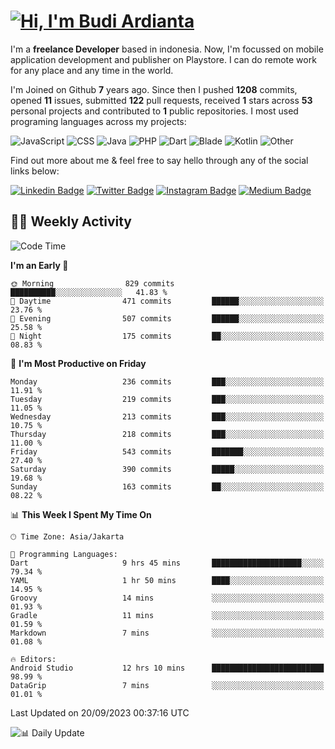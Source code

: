 # [![Hi, I'm Budi Ardianta](https://readme-typing-svg.herokuapp.com?size=24&vCenter=true&lines=%F0%9F%91%8B+Hi%2C+I'm+Budi+Ardianta+;%F0%9F%92%BB+Android+And+Web+Developer+)](https://git.io/typing-svg)

I'm a **freelance Developer** based in indonesia. Now, I'm focussed on mobile application development and publisher on Playstore. I can do remote work for any place and any time in the world.

I'm Joined on Github **7** years ago. Since then I pushed **1208** commits, opened **11** issues, submitted **122** pull requests, received **1** stars across **53** personal projects and contributed to **1** public repositories.
I most used programing languages across my projects:

![JavaScript](https://img.shields.io/badge/-JavaScript-%23f1e05a?style=flat&logo=JavaScript&logoColor=white)
![CSS](https://img.shields.io/badge/-CSS-%23563d7c?style=flat&logo=CSS&logoColor=white)
![Java](https://img.shields.io/badge/-Java-%23b07219?style=flat&logo=Java&logoColor=white)
![PHP](https://img.shields.io/badge/-PHP-%234F5D95?style=flat&logo=PHP&logoColor=white)
![Dart](https://img.shields.io/badge/-Dart-%2300B4AB?style=flat&logo=Dart&logoColor=white)
![Blade](https://img.shields.io/badge/-Blade-%23f7523f?style=flat&logo=Blade&logoColor=white)
![Kotlin](https://img.shields.io/badge/-Kotlin-%23A97BFF?style=flat&logo=Kotlin&logoColor=white)
![Other](https://img.shields.io/badge/-Other-%23ededed?style=flat&logo=Other&logoColor=white)

Find out more about me & feel free to say hello through any of the social links below:

[![Linkedin Badge](https://img.shields.io/badge/-budiardianata-blue?style=flat&logo=Linkedin&logoColor=white&link=https://www.linkedin.com/in/budiardianata/)](https://www.linkedin.com/in/budiardianata/)
[![Twitter Badge](https://img.shields.io/badge/-budiardianata-%231DA1F2.svg?style=flat&logo=twitter&logoColor=white&link=https://www.twitter.com/budiardianata)](https://www.linkedin.com/in/budiardianata/)
[![Instagram Badge](https://img.shields.io/badge/-budiardianata-purple?style=flat&logo=instagram&logoColor=white&link=https://instagram.com/budiardianata/)](https://instagram.com/budiardianata)
[![Medium Badge](https://img.shields.io/badge/-@budiardianata-%2312100E.svg?style=flat&logo=Medium&logoColor=white&link=https://medium.com/@budiardianata/)](https://medium.com/@budiardianata)

## 👨‍💻 Weekly Activity
<!--START_SECTION:waka-->
![Code Time](http://img.shields.io/badge/Code%20Time-2%2C162%20hrs%207%20mins-blue)

**I'm an Early 🐤** 

```text
🌞 Morning                829 commits         ██████████░░░░░░░░░░░░░░░   41.83 % 
🌆 Daytime                471 commits         ██████░░░░░░░░░░░░░░░░░░░   23.76 % 
🌃 Evening                507 commits         ██████░░░░░░░░░░░░░░░░░░░   25.58 % 
🌙 Night                  175 commits         ██░░░░░░░░░░░░░░░░░░░░░░░   08.83 % 
```
📅 **I'm Most Productive on Friday** 

```text
Monday                   236 commits         ███░░░░░░░░░░░░░░░░░░░░░░   11.91 % 
Tuesday                  219 commits         ███░░░░░░░░░░░░░░░░░░░░░░   11.05 % 
Wednesday                213 commits         ███░░░░░░░░░░░░░░░░░░░░░░   10.75 % 
Thursday                 218 commits         ███░░░░░░░░░░░░░░░░░░░░░░   11.00 % 
Friday                   543 commits         ███████░░░░░░░░░░░░░░░░░░   27.40 % 
Saturday                 390 commits         █████░░░░░░░░░░░░░░░░░░░░   19.68 % 
Sunday                   163 commits         ██░░░░░░░░░░░░░░░░░░░░░░░   08.22 % 
```


📊 **This Week I Spent My Time On** 

```text
🕑︎ Time Zone: Asia/Jakarta

💬 Programming Languages: 
Dart                     9 hrs 45 mins       ████████████████████░░░░░   79.34 % 
YAML                     1 hr 50 mins        ████░░░░░░░░░░░░░░░░░░░░░   14.95 % 
Groovy                   14 mins             ░░░░░░░░░░░░░░░░░░░░░░░░░   01.93 % 
Gradle                   11 mins             ░░░░░░░░░░░░░░░░░░░░░░░░░   01.59 % 
Markdown                 7 mins              ░░░░░░░░░░░░░░░░░░░░░░░░░   01.08 % 

🔥 Editors: 
Android Studio           12 hrs 10 mins      █████████████████████████   98.99 % 
DataGrip                 7 mins              ░░░░░░░░░░░░░░░░░░░░░░░░░   01.01 % 
```


 Last Updated on 20/09/2023 00:37:16 UTC
<!--END_SECTION:waka-->

![📊 Daily Update](https://github.com/budiardianata/budiardianata/actions/workflows/update-activity.yml/badge.svg)
